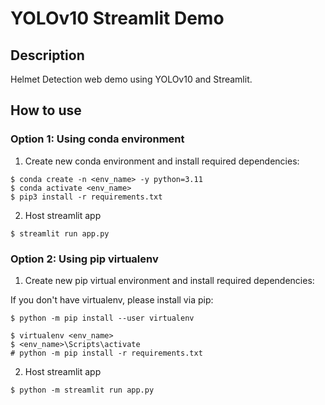 # YOLOv10 Streamlit Demo

## Description
Helmet Detection web demo using YOLOv10 and Streamlit.

## How to use
### Option 1: Using conda environment
1. Create new conda environment and install required dependencies:
```
$ conda create -n <env_name> -y python=3.11
$ conda activate <env_name>
$ pip3 install -r requirements.txt
```
2. Host streamlit app
```
$ streamlit run app.py
```
### Option 2: Using pip virtualenv
1. Create new pip virtual environment and install required dependencies:

If you don't have virtualenv, please install via pip: 
```
$ python -m pip install --user virtualenv
```
```
$ virtualenv <env_name>
$ <env_name>\Scripts\activate
# python -m pip install -r requirements.txt
```
2. Host streamlit app
```
$ python -m streamlit run app.py
```
